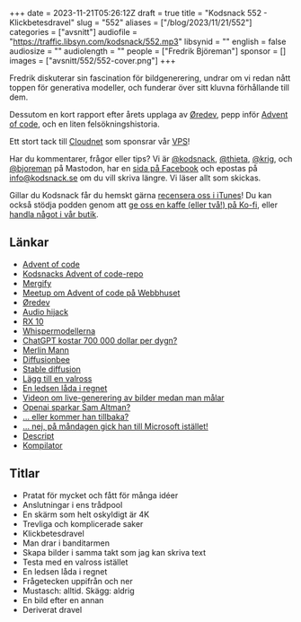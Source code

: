 +++
date = 2023-11-21T05:26:12Z
draft = true
title = "Kodsnack 552 - Klickbetesdravel"
slug = "552"
aliases = ["/blog/2023/11/21/552"]
categories = ["avsnitt"]
audiofile = "https://traffic.libsyn.com/kodsnack/552.mp3"
libsynid = ""
english = false
audiosize = ""
audiolength = ""
people = ["Fredrik Björeman"]
sponsor = []
images = ["avsnitt/552/552-cover.png"]
+++

Fredrik diskuterar sin fascination för bildgenerering, undrar om vi redan nått toppen för generativa modeller, och funderar över sitt kluvna förhållande till dem.

Dessutom en kort rapport efter årets upplaga av [Øredev](https://oredev.org/), pepp inför [Advent of code](https://adventofcode.com/), och en liten felsökningshistoria.

Ett stort tack till [Cloudnet](https://www.cloudnet.se) som sponsrar vår [VPS](https://en.wikipedia.org/wiki/Virtual_private_server)!

Har du kommentarer, frågor eller tips? Vi är [@kodsnack](https://social.podsnack.se/@kodsnack), [@thieta](https://6510.nu/@thieta), [@krig](https://6510.nu/@krig), och [@bjoreman](https://toot.cafe/@bjoreman) på Mastodon, har en [sida på Facebook](https://www.facebook.com/) och epostas på [info@kodsnack.se](mailto:info@kodsnack.se) om du vill skriva längre. Vi läser allt som skickas.

Gillar du Kodsnack får du hemskt gärna [recensera oss i iTunes](https://itunes.apple.com/se/podcast/kodsnack/id561631498?l=en)! Du kan också stödja podden genom att <a href="https://ko-fi.com/kodsnack" rel="payment">ge oss en kaffe (eller två!) på Ko-fi</a>, eller [handla något i vår butik](https://shop.spreadshirt.se/kodsnack/).

## Länkar ##
* [Advent of code](https://adventofcode.com/)
* [Kodsnacks Advent of code-repo](https://github.com/kodsnack/advent_of_code_2023)
* [Mergify](https://mergify.com/)
* [Meetup om Advent of code på Webbhuset](https://www.meetup.com/got-lambda/events/297394934/)
* [Øredev](https://oredev.org/)
* [Audio hijack](https://rogueamoeba.com/audiohijack/)
* [RX 10](https://www.izotope.com/en/products/rx.html)
* [Whispermodellerna](https://github.com/openai/whisper)
* [ChatGPT kostar 700 000 dollar per dygn?](https://www.firstpost.com/tech/news-analysis/openai-may-go-bankrupt-by-2024-chatgpt-costs-company-700000-dollars-every-day-12986012.html)
* [Merlin Mann](http://www.merlinmann.com/)
* [Diffusionbee](https://diffusionbee.com/)
* [Stable diffusion](https://en.wikipedia.org/wiki/Stable_Diffusion)
* [Lägg till en valross](https://simonwillison.net/2023/Oct/26/add-a-walrus/)
* [En ledsen låda i regnet](https://www.kodsnack.se/avsnitt/552/hope.png)
* [Videon om live-generering av bilder medan man målar](https://youtu.be/4-2dSRjErE4?feature=shared&t=84)
* [Openai sparkar Sam Altman?](https://www.theverge.com/2023/11/17/23965982/openai-ceo-sam-altman-fired)
* [… eller kommer han tillbaka?](https://www.theverge.com/2023/11/18/23967199/breaking-openai-board-in-discussions-with-sam-altman-to-return-as-ceo)
* [… nej, på måndagen gick han till Microsoft istället!](https://www.theverge.com/2023/11/20/23968829/microsoft-hires-sam-altman-greg-brockman-employees-openai)
* [Descript](https://www.descript.com/)
* [Kompilator](https://kompilator.se/)

## Titlar ##
* Pratat för mycket och fått för många idéer
* Anslutningar i ens trådpool
* En skärm som helt oskyldigt är 4K
* Trevliga och komplicerade saker
* Klickbetesdravel
* Man drar i banditarmen
* Skapa bilder i samma takt som jag kan skriva text
* Testa med en valross istället
* En ledsen låda i regnet
* Frågetecken uppifrån och ner
* Mustasch: alltid. Skägg: aldrig
* En bild efter en annan
* Deriverat dravel